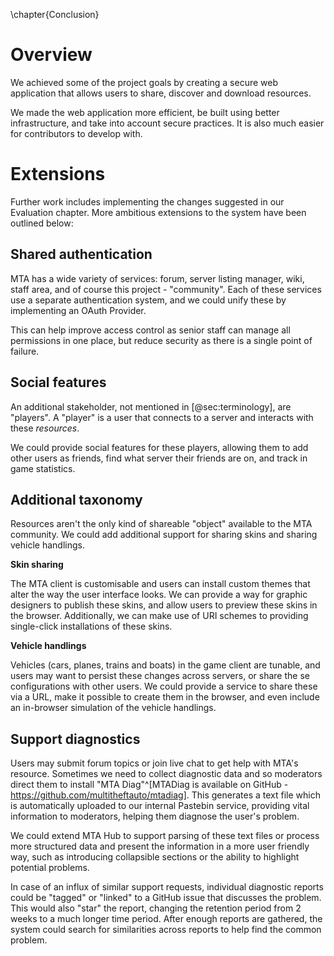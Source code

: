\chapter{Conclusion}

# Overview

We achieved some of the project goals by creating a secure web application that allows users to share, discover and download resources.

We made the web application more efficient, be built using better infrastructure, and take into account secure practices. It is also much easier for contributors to develop with.




# Extensions

Further work includes implementing the changes suggested in our Evaluation chapter. More ambitious extensions to the system have been outlined below:

## Shared authentication

MTA has a wide variety of services: forum, server listing manager, wiki, staff area, and of course this project - "community". Each of these services use a separate authentication system, and we could unify these by implementing an OAuth Provider.

This can help improve access control as senior staff can manage all permissions in one place, but reduce security as there is a single point of failure.

## Social features

An additional stakeholder, not mentioned in [@sec:terminology], are "players". A "player" is a user that connects to a server and interacts with these _resources_.

We could provide social features for these players, allowing them to add other users as friends, find what server their friends are on, and track in game statistics.

## Additional taxonomy

Resources aren't the only kind of shareable "object" available to the MTA community. We could add additional support for sharing skins and sharing vehicle handlings.

**Skin sharing**

The MTA client is customisable and users can install custom themes that alter the way the user interface looks. We can provide a way for graphic designers to publish these skins, and allow users to preview these skins in the browser. Additionally, we can make use of URI schemes to providing single-click installations of these skins.

**Vehicle handlings**

Vehicles (cars, planes, trains and boats) in the game client are tunable, and users may want to persist these changes across servers, or share the se configurations with other users. We could provide a service to share these via a URL, make it possible to create them in the browser, and even include an in-browser simulation of the vehicle handlings.

## Support diagnostics

Users may submit forum topics or join live chat to get help with MTA's resource. Sometimes we need to collect diagnostic data and so moderators direct them to install "MTA Diag"^[MTADiag is available on GitHub - https://github.com/multitheftauto/mtadiag]. This generates a text file which is automatically uploaded to our internal Pastebin service, providing vital information to moderators, helping them diagnose the user's problem.

We could extend MTA Hub to support parsing of these text files or process more structured data and present the information in a more user friendly way, such as introducing collapsible sections or the ability to highlight potential problems.

In case of an influx of similar support requests, individual diagnostic reports could be "tagged" or "linked" to a GitHub issue that discusses the problem. This would also "star" the report, changing the retention period from 2 weeks to a much longer time period. After enough reports are gathered, the system could search for similarities across reports to help find the common problem.
